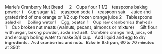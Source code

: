 Marie's Cranberry Nut Bread
 
 
2    Cups flour
1 1/2    teaspoons baking powder
1    Cup sugar
1/2    teaspoon soda
1    teaspoon salt
    Juice and grated rind of one orange or 1/2 cup frozen orange juice
2    Tablespoons salad oil
    Boiling water
1    Egg, beaten
1    Cup raw cranberries (halved)
1    Cup broken nut meats (walnuts, pecans, almonds or mixture)
 
 
Sift flour with sugar, baking powder, soda and salt.  Combine orange rind, juice, oil and enough boiling water to make 3/4 cup.  
Add liquid and egg to dry ingredients.  Add cranberries and nuts.  Bake in 9x5 pan, 60 to 70 minutes at 350°.
